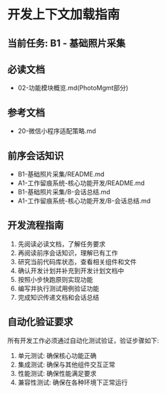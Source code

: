 # 开发上下文加载指南

## 当前任务: B1 - 基础照片采集

## 必读文档
- 02-功能模块概览.md(PhotoMgmt部分)

## 参考文档
- 20-微信小程序适配策略.md

## 前序会话知识
- B1-基础照片采集/README.md
- A1-工作留痕系统-核心功能开发/README.md
- B1-基础照片采集/B-会话总结.md
- A1-工作留痕系统-核心功能开发/B-会话总结.md

## 开发流程指南
1. 先阅读必读文档，了解任务要求
2. 再阅读前序会话知识，理解已有工作
3. 研究当前代码库状态，查看相关组件和文件
4. 确认开发计划并补充到开发计划文档中
5. 按照小步快跑原则实现功能
6. 编写并执行测试用例验证功能
7. 完成知识传递文档和会话总结

## 自动化验证要求
所有开发工作必须通过自动化测试验证，验证步骤如下:
1. 单元测试: 确保核心功能正确
2. 集成测试: 确保与其他组件交互正常
3. 性能测试: 确保性能满足要求
4. 兼容性测试: 确保在各种环境下正常运行